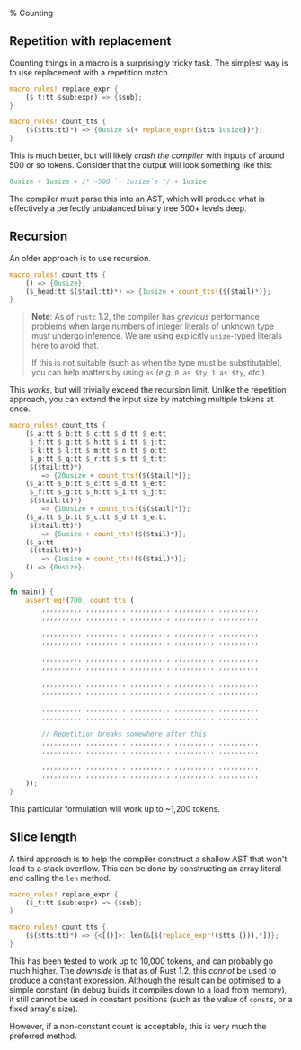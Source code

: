 % Counting

## Repetition with replacement

Counting things in a macro is a surprisingly tricky task.  The simplest way is to use replacement with a repetition match.

```rust
macro_rules! replace_expr {
    ($_t:tt $sub:expr) => {$sub};
}

macro_rules! count_tts {
    ($($tts:tt)*) => {0usize $(+ replace_expr!($tts 1usize))*};
}
```

This is much better, but will likely *crash the compiler* with inputs of around 500 or so tokens.  Consider that the output will look something like this:

```rust
0usize + 1usize + /* ~500 `+ 1usize`s */ + 1usize
```

The compiler must parse this into an AST, which will produce what is effectively a perfectly unbalanced binary tree 500+ levels deep.

## Recursion

An older approach is to use recursion.

```rust
macro_rules! count_tts {
    () => {0usize};
    ($_head:tt $($tail:tt)*) => {1usize + count_tts!($($tail)*)};
}
```

> **Note**: As of `rustc` 1.2, the compiler has *grevious* performance problems when large numbers of integer literals of unknown type must undergo inference.  We are using explicitly `usize`-typed literals here to avoid that.
>
> If this is not suitable (such as when the type must be substitutable), you can help matters by using `as` (*e.g.* `0 as $ty`, `1 as $ty`, *etc.*).

This *works*, but will trivially exceed the recursion limit.  Unlike the repetition approach, you can extend the input size by matching multiple tokens at once.

```rust
macro_rules! count_tts {
    ($_a:tt $_b:tt $_c:tt $_d:tt $_e:tt
     $_f:tt $_g:tt $_h:tt $_i:tt $_j:tt
     $_k:tt $_l:tt $_m:tt $_n:tt $_o:tt
     $_p:tt $_q:tt $_r:tt $_s:tt $_t:tt
     $($tail:tt)*)
        => {20usize + count_tts!($($tail)*)};
    ($_a:tt $_b:tt $_c:tt $_d:tt $_e:tt
     $_f:tt $_g:tt $_h:tt $_i:tt $_j:tt
     $($tail:tt)*)
        => {10usize + count_tts!($($tail)*)};
    ($_a:tt $_b:tt $_c:tt $_d:tt $_e:tt
     $($tail:tt)*)
        => {5usize + count_tts!($($tail)*)};
    ($_a:tt
     $($tail:tt)*)
        => {1usize + count_tts!($($tail)*)};
    () => {0usize};
}

fn main() {
    assert_eq!(700, count_tts!(
        ,,,,,,,,,, ,,,,,,,,,, ,,,,,,,,,, ,,,,,,,,,, ,,,,,,,,,,
        ,,,,,,,,,, ,,,,,,,,,, ,,,,,,,,,, ,,,,,,,,,, ,,,,,,,,,,
        
        ,,,,,,,,,, ,,,,,,,,,, ,,,,,,,,,, ,,,,,,,,,, ,,,,,,,,,,
        ,,,,,,,,,, ,,,,,,,,,, ,,,,,,,,,, ,,,,,,,,,, ,,,,,,,,,,
        
        ,,,,,,,,,, ,,,,,,,,,, ,,,,,,,,,, ,,,,,,,,,, ,,,,,,,,,,
        ,,,,,,,,,, ,,,,,,,,,, ,,,,,,,,,, ,,,,,,,,,, ,,,,,,,,,,
        
        ,,,,,,,,,, ,,,,,,,,,, ,,,,,,,,,, ,,,,,,,,,, ,,,,,,,,,,
        ,,,,,,,,,, ,,,,,,,,,, ,,,,,,,,,, ,,,,,,,,,, ,,,,,,,,,,
        
        ,,,,,,,,,, ,,,,,,,,,, ,,,,,,,,,, ,,,,,,,,,, ,,,,,,,,,,
        ,,,,,,,,,, ,,,,,,,,,, ,,,,,,,,,, ,,,,,,,,,, ,,,,,,,,,,
        
        // Repetition breaks somewhere after this
        ,,,,,,,,,, ,,,,,,,,,, ,,,,,,,,,, ,,,,,,,,,, ,,,,,,,,,,
        ,,,,,,,,,, ,,,,,,,,,, ,,,,,,,,,, ,,,,,,,,,, ,,,,,,,,,,

        ,,,,,,,,,, ,,,,,,,,,, ,,,,,,,,,, ,,,,,,,,,, ,,,,,,,,,,
        ,,,,,,,,,, ,,,,,,,,,, ,,,,,,,,,, ,,,,,,,,,, ,,,,,,,,,,
    ));
}
```

This particular formulation will work up to ~1,200 tokens.

## Slice length

A third approach is to help the compiler construct a shallow AST that won't lead to a stack overflow.  This can be done by constructing an array literal and calling the `len` method.

```rust
macro_rules! replace_expr {
    ($_t:tt $sub:expr) => {$sub};
}

macro_rules! count_tts {
    ($($tts:tt)*) => {<[()]>::len(&[$(replace_expr!($tts ())),*])};
}
```

This has been tested to work up to 10,000 tokens, and can probably go much higher.  The *downside* is that as of Rust 1.2, this *cannot* be used to produce a constant expression.  Although the result can be optimised to a simple constant (in debug builds it compiles down to a load from memory), it still cannot be used in constant positions (such as the value of `const`s, or a fixed array's size).

However, if a non-constant count is acceptable, this is very much the preferred method.
